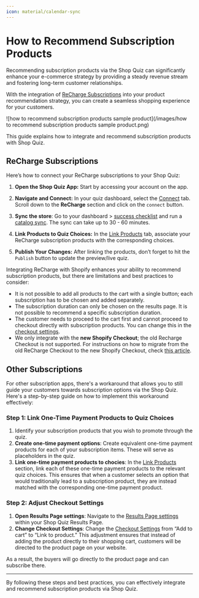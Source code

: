 ```yaml
---
icon: material/calendar-sync
---
```


# How to Recommend Subscription Products

Recommending subscription products via the Shop Quiz can significantly enhance your e-commerce strategy by providing a steady revenue stream and fostering long-term customer relationships. 

With the integration of [ReCharge Subscriptions](https://apps.shopify.com/subscription-payments?surface_intra_position=1&surface_type=partners&surface_version=redesign) into your product recommendation strategy, you can create a seamless shopping experience for your customers. 

![how to recommend subscription products sample product](/images/how to recommend subscription products sample product.png)

This guide explains how to integrate and recommend subscription products with Shop Quiz.

## ReCharge Subscriptions

Here’s how to connect your ReCharge subscriptions to your Shop Quiz:

1. **Open the Shop Quiz App:** Start by accessing your account on the app.
   
2. **Navigate and Connect:** In your quiz dashboard, select the [Connect](https://docs.revenuehunt.com/reference/quiz-builder/#connect) tab. Scroll down to the **ReCharge** section and click on the `connect` button.

3. **Sync the store**: Go to your dashboard > [success checklist](https://docs.revenuehunt.com/reference/dashboard/#success-checklist) and run a [catalog sync](https://docs.revenuehunt.com/how-to-guides/sync-catalog/). The sync can take up to 30 - 60 minutes.

4. **Link Products to Quiz Choices:** In the [Link Products](https://docs.revenuehunt.com/reference/quiz-builder/#link-products) tab, associate your ReCharge subscription products with the corresponding choices. 

5. **Publish Your Changes:** After linking the products, don’t forget to hit the `Publish` button to update the preview/live quiz.

Integrating ReCharge with Shopify enhances your ability to recommend subscription products, but there are limitations and best practices to consider:

- It is not possible to add all products to the cart with a single button; each subscription has to be chosen and added separately.
- The subscription duration can only be chosen on the results page. It is not possible to recommend a specific subscription duration.
- The customer needs to proceed to the cart first and cannot proceed to checkout directly with subscription products. You can change this in the [checkout settings](https://docs.revenuehunt.com/how-to-guides/change-checkout-settings/).
- We only integrate with the **new Shopify Checkout**; the old Recharge Checkout is not supported. For instructions on how to migrate from the old ReCharge Checkout to the new Shopify Checkout, check [this article](https://support.rechargepayments.com/hc/en-us/articles/4403505928599).

## Other Subscriptions

For other subscription apps, there's a workaround that allows you to still guide your customers towards subscription options via the Shop Quiz. Here's a step-by-step guide on how to implement this workaround effectively:

### Step 1: Link One-Time Payment Products to Quiz Choices
1. Identify your subscription products that you wish to promote through the quiz.
2. **Create one-time payment options**: Create equivalent one-time payment products for each of your subscription items. These will serve as placeholders in the quiz.
3. **Link one-time payment products to chocies**: In the [Link Products](https://docs.revenuehunt.com/reference/quiz-builder/#link-products) section, link each of these one-time payment products to the relevant quiz choices. This ensures that when a customer selects an option that would traditionally lead to a subscription product, they are instead matched with the corresponding one-time payment product.

### Step 2: Adjust Checkout Settings
1. **Open Results Page settings**: Navigate to the [Results Page settings](https://docs.revenuehunt.com/reference/quiz-builder/#results-page-settings) within your Shop Quiz Results Page.
2. **Change Checkout Settings**: Change the [Checkout Settings](https://docs.revenuehunt.com/how-to-guides/change-checkout-settings/) from “Add to cart” to “Link to product.” This adjustment ensures that instead of adding the product directly to their shopping cart, customers will be directed to the product page on your website.

As a result, the buyers will go directly to the product page and can subscribe there.

---

By following these steps and best practices, you can effectively integrate and recommend subscription products via Shop Quiz.
